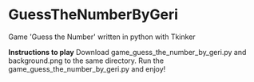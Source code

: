 # GuessTheNumberByGeri
Game 'Guess the Number' written in python with Tkinker

**Instructions to play**
Download game_guess_the_number_by_geri.py and background.png to the same directory.
Run the game_guess_the_number_by_geri.py and enjoy!
